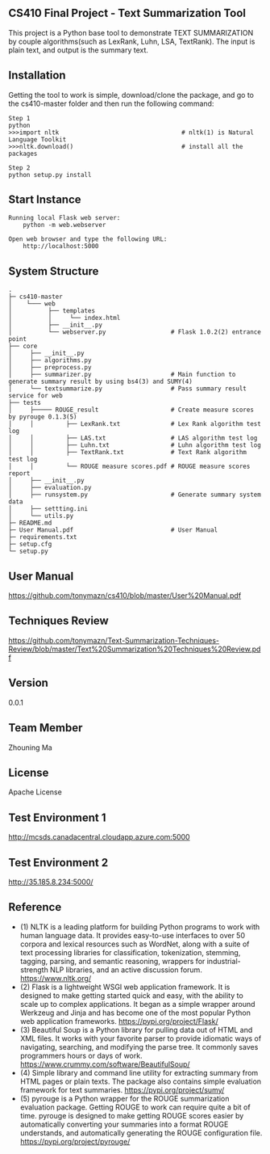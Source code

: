 CS410 Final Project - Text Summarization Tool
-
This project is a Python base tool to demonstrate TEXT SUMMARIZATION by couple algorithms(such as LexRank, Luhn, LSA, TextRank). The input is plain text, and output is the summary text. 

Installation
-
Getting the tool to work is simple, download/clone the package, and go to the cs410-master folder and then run the following command:


```
Step 1
python
>>>import nltk                                  # nltk(1) is Natural Language Toolkit
>>>nltk.download()                              # install all the packages

Step 2
python setup.py install
```

Start Instance
-
```
Running local Flask web server:
    python -m web.webserver

Open web browser and type the following URL:
    http://localhost:5000
```
	
System Structure
-



    .
    ├─ cs410-master 
    │    └─── web
    │          ├── templates
    │          │     └── index.html
    │          ├── __init__.py
    │          └── webserver.py                  # Flask 1.0.2(2) entrance point
    ├── core
    │     ├── __init__.py
    │     ├── algorithms.py
    │     ├── preprocess.py
    │     ├── summarizer.py                      # Main function to generate summary result by using bs4(3) and SUMY(4)
    │     └── textsummarize.py                   # Pass summary result service for web 
    ├── tests 
    │     ├───── ROUGE_result                    # Create measure scores by pyrouge 0.1.3(5)
    │     │         ├── LexRank.txt              # Lex Rank algorithm test log
    │     │         ├── LAS.txt                  # LAS algorithm test log 
    │     │         ├── Luhn.txt                 # Luhn algorithm test log 
    │     │         ├── TextRank.txt             # Text Rank algorithm test log 
    │     │         └── ROUGE measure scores.pdf # ROUGE measure scores report 
    │     ├── __init__.py
    │     ├── evaluation.py
    │     ├── runsystem.py                       # Generate summary system data
    │     ├── settting.ini 
    │     └── utils.py
    ├─ README.md
	├─ User Manual.pdf                           # User Manual
	├─ requirements.txt
    ├─ setup.cfg
    └─ setup.py


User Manual
-
https://github.com/tonymazn/cs410/blob/master/User%20Manual.pdf

Techniques Review
-
https://github.com/tonymazn/Text-Summarization-Techniques-Review/blob/master/Text%20Summarization%20Techniques%20Review.pdf

Version
-
0.0.1 

Team Member
-
Zhouning Ma

License
-
Apache License

Test Environment 1
-
http://mcsds.canadacentral.cloudapp.azure.com:5000


Test Environment 2
-
http://35.185.8.234:5000/

Reference
-
*  (1) NLTK is a leading platform for building Python programs to work with human language data. It provides easy-to-use interfaces to over 50 corpora and lexical resources such as WordNet, along with a suite of text processing libraries for classification, tokenization, stemming, tagging, parsing, and semantic reasoning, wrappers for industrial-strength NLP libraries, and an active discussion forum. https://www.nltk.org/
*  (2) Flask is a lightweight WSGI web application framework. It is designed to make getting started quick and easy, with the ability to scale up to complex applications. It began as a simple wrapper around Werkzeug and Jinja and has become one of the most popular Python web application frameworks. https://pypi.org/project/Flask/
*  (3) Beautiful Soup is a Python library for pulling data out of HTML and XML files. It works with your favorite parser to provide idiomatic ways of navigating, searching, and modifying the parse tree. It commonly saves programmers hours or days of work. https://www.crummy.com/software/BeautifulSoup/
*  (4) Simple library and command line utility for extracting summary from HTML pages or plain texts. The package also contains simple evaluation framework for text summaries. https://pypi.org/project/sumy/
*  (5) pyrouge is a Python wrapper for the ROUGE summarization evaluation package. Getting ROUGE to work can require quite a bit of time. pyrouge is designed to make getting ROUGE scores easier by automatically converting your summaries into a format ROUGE understands, and automatically generating the ROUGE configuration file. https://pypi.org/project/pyrouge/


